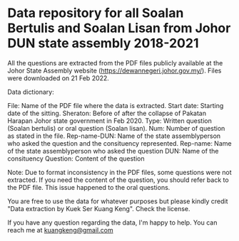 # Data repository for all Soalan Bertulis and Soalan Lisan from Johor DUN state assembly 2018-2021

All the questions are extracted from the PDF files publicly available at the Johor State Assembly website (https://dewannegeri.johor.gov.my/). Files were downloaded on 21 Feb 2022.

Data dictionary:

File: Name of the PDF file where the data is extracted.
Start date: Starting date of the sitting.
Sheraton: Before of after the collapse of Pakatan Harapan Johor state government in Feb 2020.
Type: Written question (Soalan bertulis) or oral question (Soalan lisan).
Num: Number of question as stated in the file.
Rep-name-DUN: Name of the state assemblyperson who asked the question and the consituency represented.
Rep-name: Name of the state assemblyperson who asked the question
DUN: Name of the consituency
Question: Content of the question

Note: Due to format inconsistency in the PDF files, some questions were not extracted. If you need the content of the question, you should refer back to the PDF file. This issue happened to the oral questions.

You are free to use the data for whatever purposes but please kindly credit "Data extraction by Kuek Ser Kuang Keng". Check the license. 

If you have any question regarding the data, I'm happy to help. You can reach me at kuangkeng@gmail.com
